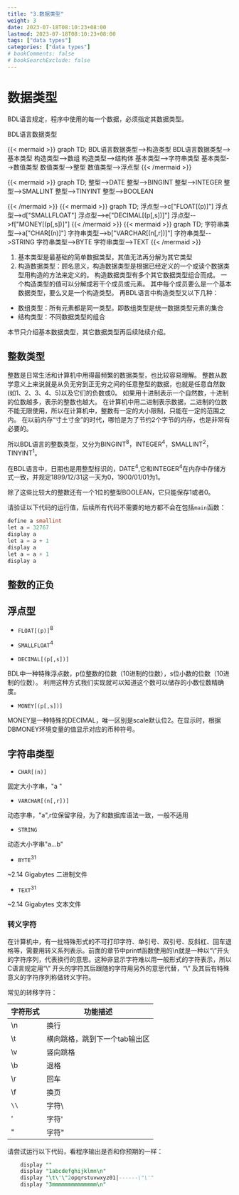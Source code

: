 ```yaml
---
title: "3.数据类型"
weight: 3
date: 2023-07-18T08:10:23+08:00
lastmod: 2023-07-18T08:10:23+08:00
tags: ["data types"]
categories: ["data types"]
# bookComments: false
# bookSearchExclude: false
---
```

# 数据类型

BDL语言规定，程序中使用的每一个数据，必须指定其数据类型。


BDL语言数据类型

{{< mermaid >}}
graph TD;
    BDL语言数据类型-->构造类型
    BDL语言数据类型-->基本类型
    构造类型-->数组
    构造类型-->结构体
    基本类型-->字符串类型
    基本类型-->数值类型
    数值类型-->整型
    数值类型-->浮点型
{{< /mermaid >}}

{{< mermaid >}}
graph TD;
    整型-->DATE
    整型-->BINGINT
    整型-->INTEGER
    整型-->SMALLINT
    整型-->TINYINT
    整型-->BOOLEAN
    
{{< /mermaid >}}
{{< mermaid >}}
graph TD;
    浮点型-->c["FLOAT[(p)]"]
    浮点型-->d["SMALLFLOAT"]
    浮点型-->e["DECIMAL[(p[,s])]"]
    浮点型-->f["MONEY[(p[,s])]"]
{{< /mermaid >}}
{{< mermaid >}}
graph TD;
    字符串类型-->a["CHAR[(n)]"]
    字符串类型-->b["VARCHAR[(n[,r])]"]
    字符串类型-->STRING
    字符串类型-->BYTE
    字符串类型-->TEXT
{{< /mermaid >}}


1. 基本类型是最基础的简单数据类型，其值无法再分解为其它类型
2. 构造数据类型：顾名思义，构造数据类型是根据已经定义的一个或读个数据类型用构造的方法来定义的。
构造数据类型有多个其它数据类型组合而成。
一个构造类型的值可以分解成若干个成员或元素。
其中每个成员要么是一个基本数据类型，要么又是一个构造类型。
再BDL语言中构造类型又以下几种：
+ 数组类型：所有元素都是同一类型。即数组类型是统一数据类型元素的集合
+ 结构类型：不同数据类型的组合

本节只介绍基本数据类型，其它数据类型再后续陆续介绍。

## 整数类型

整数是日常生活和计算机中用得最频繁的数据类型，也比较容易理解。
整数从数学意义上来说就是从负无穷到正无穷之间的任意整型的数据，也就是任意自然数(如1、2、3、4、5)以及它们的负数或0。
如果用十进制表示一个自然数，十进制的位数越多，表示的整数也越大。
在计算机中用二进制表示数据，二进制的位数不能无限使用，所以在计算机中，整数有一定的大小限制，只能在一定的范围之内。
在以前内存“寸土寸金”的时代，哪怕是为了节约2个字节的内存，也是非常有必要的。

所以BDL语言的整数类型，又分为BINGINT<sup>8</sup>，INTEGER<sup>4</sup>，SMALLINT<sup>2</sup>，TINYINT<sup>1</sup>。

在BDL语言中，日期也是用整型标识的，DATE<sup>4</sup>,它和INTEGER<sup>4</sup>在内存中存储方式一致，并规定1899/12/31这一天为0，1900/01/01为1。

除了这些比较大的整数还有一个1位的整型BOOLEAN，它只能保存1或者0。

请验证以下代码的运行值，后续所有代码不需要的地方都不会在包括`main`函数：

```sql
define a smallint
let a = 32767
display a
let a = a + 1
display a
let a = a + 1
display a
```

## 整数的正负

## 浮点型


+ `FLOAT[(p)]`<sup>8</sup>

+ `SMALLFLOAT`<sup>4</sup>
+ `DECIMAL[(p[,s])]`

BDL中一种特殊浮点数，p位整数的位数（10进制的位数），s位小数的位数（10进制的位数）。
利用这种方式我们实现就可以知道这个数可以储存的小数位数精确度。
+ `MONEY[(p[,s])]`

MONEY是一种特殊的DECIMAL，唯一区别是scale默认位2。在显示时，根据DBMONEY环境变量的值显示对应的币种符号。

## 字符串类型

+ `CHAR[(n)]`

固定大小字串，"a    "
+ `VARCHAR[(n[,r])]`

动态字串，"a",r位保留字段，为了和数据库语法一致，一般不适用
+ `STRING`

动态大小字串"a...b"
+ `BYTE`<sup>31</sup>

~2.14 Gigabytes
二进制文件
+ `TEXT`<sup>31</sup>

~2.14 Gigabytes
文本文件


### 转义字符

在计算机中，有一批特殊形式的不可打印字符、单引号、双引号、反斜杠、回车退格等，需要用转义系列表示。前面的章节中printf函数使用的\n就是一种以“\”开头的字符序列，代表换行的意思。这种非显示字符难以用一般形式的字符表示，所以C语言规定用“\” 开头的字符其后跟随的字符用另外的意思代替，“\” 及其后有特殊意义的字符序列称做转义字符。

常见的转移字符：

字符形式|功能描述
-------|---------
\n|换行
\t|横向跳格，跳到下一个tab输出区
\v|竖向跳格
\b|退格
\r|回车
\f|换页
`\\`|字符\
\'|字符'
\"|字符"


请尝试运行以下代码，看程序输出是否和你预期的一样：
```sql
    display ""
    display "1abcdefghijklmn\n"
    display "\t\'\"2opqrstuvwxyz01|------\"\'"
    display "3mmmmmmmmmmmmmm\n"
```
